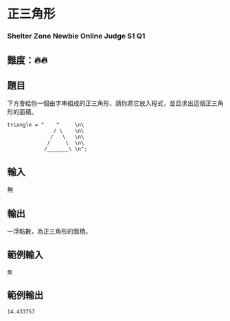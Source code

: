 # 正三角形
### Shelter Zone Newbie Online Judge S1 Q1

## 難度：🔥🔥

## 題目
下方會給你一個由字串組成的正三角形，請你將它放入程式，並且求出這個正三角形的面積。  
```
triangle = "    ^     \n\
               / \    \n\
              /   \   \n\
             /     \  \n\
            /_______\ \n";
```

## 輸入
無

## 輸出
一浮點數，為正三角形的面積。

## 範例輸入
```
無
```
## 範例輸出
```
14.433757
```